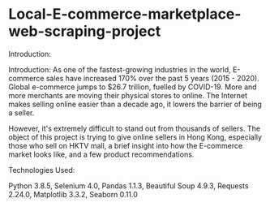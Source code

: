 # Local-E-commerce-marketplace-web-scraping-project

Introduction:

Introduction:
As one of the fastest-growing industries in the world, E-commerce sales have increased 170% over the past 5 years (2015 - 2020). Global e-commerce jumps to $26.7 trillion, fuelled by COVID-19. More and more merchants are moving their physical stores to online. The Internet makes selling online easier than a decade ago, it lowers the barrier of being a seller.

However, it's extremely difficult to stand out from thousands of sellers. The object of this project is trying to give online sellers in Hong Kong, especially those who sell on HKTV mall, a brief insight into how the E-commerce market looks like, and a few product recommendations.



Technologies Used:

Python 3.8.5,
Selenium 4.0,
Pandas 1.1.3,
Beautiful Soup 4.9.3,
Requests 2.24.0,
Matplotlib 3.3.2,
Seaborn 0.11.0
